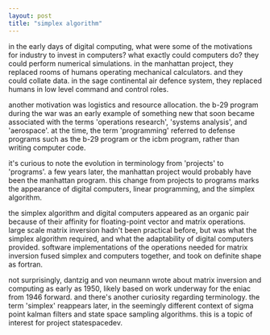 ```yaml
---
layout: post
title: "simplex algorithm"
---
```

in the early days of digital computing, what were some of the motivations for industry to invest in computers? what exactly could computers do? they could perform numerical simulations. in the manhattan project, they replaced rooms of humans operating mechanical calculators. and they could collate data. in the sage continental air defence system, they replaced humans in low level command and control roles.

another motivation was logistics and resource allocation. the b-29 program during the war was an early example of something new that soon became associated with the terms 'operations research', 'systems analysis', and 'aerospace'. at the time, the term 'programming' referred to defense programs such as the b-29 program or the icbm program, rather than writing computer code.

it's curious to note the evolution in terminology from 'projects' to 'programs'. a few years later, the manhattan project would probably have been the manhattan program. this change from projects to programs marks the appearance of digital computers, linear programming, and the simplex algorithm. 

the simplex algorithm and digital computers appeared as an organic pair because of their affinity for floating-point vector and matrix operations. large scale matrix inversion hadn't been practical before, but was what the simplex algorithm required, and what the adaptability of digital computers provided. software implementations of the operations needed for matrix inversion fused simplex and computers together, and took on definite shape as fortran. 

not surprisingly, dantzig and von neumann wrote about matrix inversion and computing as early as 1950, likely based on work underway for the eniac from 1946 forward. and there's another curiosity regarding terminology. the term 'simplex' reappears later, in the seemingly different context of sigma point kalman filters and state space sampling algorithms. this is a topic of interest for project statespacedev.
